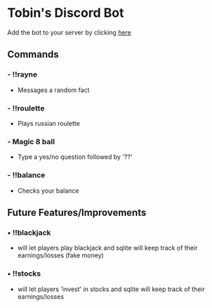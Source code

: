 # Tobin's Discord Bot
Add the bot to your server by clicking [here]()
## Commands
### - !!rayne
- Messages a random fact
### - !!roulette
- Plays russian roulette
### - Magic 8 ball
- Type a yes/no question followed by '??'
### - !!balance
- Checks your balance

## Future Features/Improvements
### • !!blackjack 
- will let players play blackjack and sqlite will keep track of their earnings/losses (fake money)
### • !!stocks
- will let players 'invest' in stocks and sqlite will keep track of their earnings/losses
